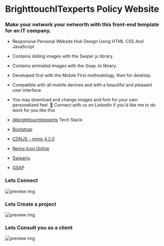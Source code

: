 # BrighttouchITexperts Policy Website

### Make your network your networth with this front-end template for an IT company.

- Responsive Personal Website Hub Design Using HTML CSS And JavaScript
- Contains sliding images with the Swiper js library.
- Contains animated images with the Gsap Js library.
- Developed first with the Mobile First methodology, then for desktop.
- Compatible with all mobile devices and with a beautiful and pleasant user interface.
- You may download and change images and font for your own personalized feel. 
💙 Connect with us on Linkedin if you'd like me to do work for you like this 

- [@brighttouchitexperts](https://www.linkedin.com/in/)
Tech Stack:
- [Bootstrap](https://www.w3schools.com/html/)
- [CDNJS - remix 4.2.0](https://cdnjs.com/libraries/remixicon/4.2.0)
- [Remix Icon Online](https://remixicon.com/)
- [Swiperjs](https://swiperjs.com/get-started#use-swiper-from-cdn)
- [GSAP](https://cdnjs.com/libraries/gsap)

### Lets Connect
![preview img](assets/img/resource/1.png)
### Lets Create a project
![preview img](assets/img/resource/2.png)
### Lets Consult you as a client
![preview img](assets/img/resource/3.png)

